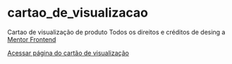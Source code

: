 # cartao_de_visualizacao
 Cartao de visualização de produto
 Todos os direitos e créditos de desing a <a href="https://www.frontendmentor.io/home">Mentor Frontend</a>

 <a href="https://github.com/PedroHTelles?tab=repositories">Acessar página do cartão de visualização</a>
